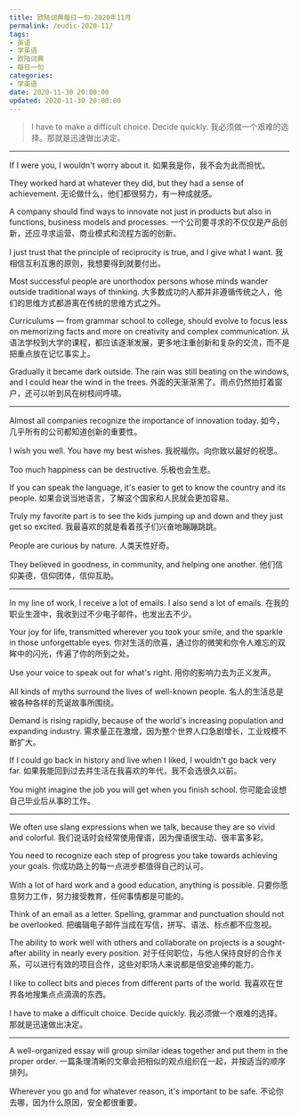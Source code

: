 ```yaml
---
title: 欧陆词典每日一句-2020年11月
permalink: /eudic-2020-11/
tags:
- 英语
- 学英语
- 欧陆词典
- 每日一句
categories:
- 学英语
date: 2020-11-30 20:00:00
updated: 2020-11-30 20:00:00
---
```


> I have to make a difficult choice. Decide quickly. 我必须做一个艰难的选择。那就是迅速做出决定。

---
If I were you, I wouldn't worry about it. 如果我是你，我不会为此而担忧。

They worked hard at whatever they did, but they had a sense of achievement. 无论做什么，他们都很努力，有一种成就感。

A company should find ways to innovate not just in products but also in functions, business models and processes. 一个公司要寻求的不仅仅是产品创新，还应寻求运营、商业模式和流程方面的创新。

<!-- more -->
I just trust that the principle of reciprocity is true, and I give what I want. 我相信互利互惠的原则，我想要得到就要付出。

Most successful people are unorthodox persons whose minds wander outside traditional ways of thinking. 大多数成功的人都并非遵循传统之人，他们的思维方式都游离在传统的思维方式之外。

Curriculums — from grammar school to college, should evolve to focus less on memorizing facts and more on creativity and complex communication. 从语法学校到大学的课程，都应该逐渐发展，更多地注重创新和复杂的交流，而不是把重点放在记忆事实上。

Gradually it became dark outside. The rain was still beating on the windows, and I could hear the wind in the trees. 外面的天渐渐黑了。雨点仍然拍打着窗户，还可以听到风在树枝间呼啸。

---

Almost all companies recognize the importance of innovation today. 如今，几乎所有的公司都知道创新的重要性。

I wish you well. You have my best wishes. 我祝福你。向你致以最好的祝愿。

Too much happiness can be destructive. 乐极也会生悲。

If you can speak the language, it's easier to get to know the country and its people. 如果会说当地语言，了解这个国家和人民就会更加容易。

Truly my favorite part is to see the kids jumping up and down and they just get so excited. 我最喜欢的就是看着孩子们兴奋地蹦蹦跳跳。

People are curious by nature. 人类天性好奇。

They believed in goodness, in community, and helping one another. 他们信仰美德，信仰团体，信仰互助。

---

In my line of work, I receive a lot of emails. I also send a lot of emails. 在我的职业生涯中，我收到过不少电子邮件，也发出去不少。

Your joy for life, transmitted wherever you took your smile, and the sparkle in those unforgettable eyes. 你对生活的欣喜，通过你的微笑和你令人难忘的双眸中的闪光，传遍了你的所到之处。

Use your voice to speak out for what's right. 用你的影响力去为正义发声。

All kinds of myths surround the lives of well-known people. 名人的生活总是被各种各样的荒诞故事所围绕。

Demand is rising rapidly, because of the world's increasing population and expanding industry. 需求量正在激增，因为整个世界人口急剧增长，工业规模不断扩大。

If I could go back in history and live when I liked, I wouldn't go back very far. 如果我能回到过去并生活在我喜欢的年代，我不会选很久以前。

You might imagine the job you will get when you finish school. 你可能会设想自己毕业后从事的工作。

---

We often use slang expressions when we talk, because they are so vivid and colorful. 我们说话时会经常使用俚语，因为俚语很生动、很丰富多彩。

You need to recognize each step of progress you take towards achieving your goals. 你成功路上的每一点进步都值得自己的认可。

With a lot of hard work and a good education, anything is possible. 只要你愿意努力工作，努力接受教育，任何事情都是可能的。

Think of an email as a letter. Spelling, grammar and punctuation should not be overlooked. 把编辑电子邮件当成在写信，拼写、语法、标点都不应忽视。

The ability to work well with others and collaborate on projects is a sought-after ability in nearly every position. 对于任何职位，与他人保持良好的合作关系，可以进行有效的项目合作，这些对职场人来说都是倍受追捧的能力。

I like to collect bits and pieces from different parts of the world. 我喜欢在世界各地搜集点点滴滴的东西。

I have to make a difficult choice. Decide quickly. 我必须做一个艰难的选择。那就是迅速做出决定。

---

A well-organized essay will group similar ideas together and put them in the proper order. 一篇条理清晰的文章会把相似的观点组织在一起，并按适当的顺序排列。

Wherever you go and for whatever reason, it's important to be safe. 不论你去哪，因为什么原因，安全都很重要。

